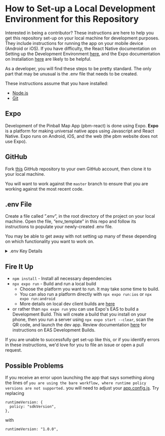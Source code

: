 # How to Set-up a Local Development Environment for this Repository

Interested in being a contributor? These instructions are here to help you get this repository set-up on your local machine for development purposes. They include instructions for running the app on your mobile device (Android or iOS). If you have difficulty, the React Native documentation on Setting up the Development Environment [here](https://reactnative.dev/docs/environment-setup), and the Expo documentation on Installation [here](https://docs.expo.dev/get-started/installation/) are likely to be helpful.

As a developer, you will find these steps to be pretty standard. The only part that may be unusual is the .env file that needs to be created.

These instructions assume that you have installed:

- [Node.js](https://nodejs.org/en/)
- [Git](https://git-scm.com/)

## Expo

Development of the Pinball Map App (pbm-react) is done using Expo. **Expo** is a platform for making universal native apps using Javascript and React Native. Expo runs on Android, iOS, and the web (the pbm website does not use Expo).

## GitHub

Fork [this](https://github.com/pinballmap/pbm-react.git) GitHub repository to your own GitHub account, then clone it to your local machine.

You will want to work against the `master` branch to ensure that you are working against the most recent code.

## .env File

Create a file called ”.env”, in the root directory of the project on your local machine. Open the file, “env_template” in this repo and follow its instructions to populate your newly-created .env file.

You may be able to get away with not setting up many of these depending on which functionality you want to work on.

<details>
  <summary>.env Key Details</summary>

### MapBox API key

This drives the mapping visuals within the app. This is probably the most necessary API key out of this bunch.

Instructions for obtaining the necessary keys are [here](https://docs.mapbox.com/help/getting-started/access-tokens/)

`MAPBOX_DOWNLOAD` is considered the secret key and will start with `sk.`

`MAPBOX_PUBLIC` is considered the public key and will start with `pk.`

### Google Maps API Key

`GOOGLE_MAPS_KEY`

The Google Maps key is used for geocoding some searches (and when submitting new locations). Instructions for obtaining a Google Maps API key are [here](https://developers.google.com/maps/documentation/embed/get-api-key).:

### IFPA API

`IFPA_API_KEY`

The IFPA key is used for the Events screen. Request an IFPA API Key [here](https://www.ifpapinball.com/api/request_api_key.php).

### Pinball Maps API

No key is needed. If your development process involves editing data (adding/removing machines, leaving comments, etc.) then do not use the production API endpoints. Instead, use the staging server. The staging server is not always turned on, so please ask us to turn it on.

Staging: `API_URL='https://pbmstaging.com/api/v1'`
Production: `API_URL='https://www.pinballmap.com/api/v1'`

### Sentry Auth Token

`SENTRY_AUTH_TOKEN`

</details>

## Fire It Up

- `npm install` - Install all necessary dependencies
- `npx expo run` - Build and run a local build
  - Choose the platform you want to run. It may take some time to build.
  - You can also run a platform directly with `npx expo run:ios` or `npx expo run:android`
  - More details on local dev client builds are [here](https://docs.expo.dev/guides/local-app-development/#local-builds-with-expo-dev-client)
- or rather than `npx expo run` you can use Expo's EAS to build a Development Build. This will create a build that you install on your phone, then you run a server using `npx expo start --clear`, scan the QR code, and launch the dev app. Review documentation [here](https://docs.expo.dev/develop/development-builds/create-a-build/) for instructions on EAS Development Builds.

If you are unable to successfully get set-up like this, or if you identify errors in these instructions, we'd love for you to file an issue or open a pull request.

## Possible Problems

If you receive an error upon launching the app that says something along the lines of `you are using the bare workflow, where runtime policy versions are not supported.` you will need to adjust your [app.config.js](./app.config.js). Try replacing

```
runtimeVersion: {
  policy: "sdkVersion",
},
```

with

```
runtimeVersion: "1.0.0",
```
